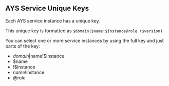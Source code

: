 ## AYS Service Unique Keys

 Each AYS service instance has a unique key.

This unique key is formatted as `$domain|$name!$instance@role ($version)`

You can select one or more service instances by using the full key and just parts of the key:

+ $domain|$name!$instance
+ $name
+ !$instance
+ $name!$instance
+ @role